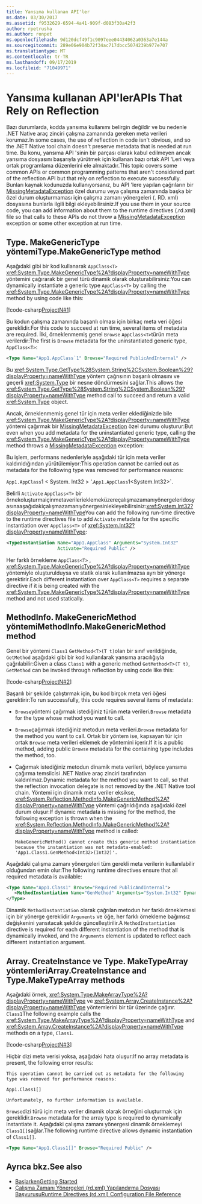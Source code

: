 ```yaml
---
title: Yansıma kullanan API'ler
ms.date: 03/30/2017
ms.assetid: f9532629-6594-4a41-909f-d083f30a42f3
author: rpetrusha
ms.author: ronpet
ms.openlocfilehash: 9d120dcf49f1c9097eee04434062a0363a7e144a
ms.sourcegitcommit: 289e06e904b72f34ac717dbcc5074239b977e707
ms.translationtype: MT
ms.contentlocale: tr-TR
ms.lasthandoff: 09/17/2019
ms.locfileid: "71049971"
---
```

# <a name="apis-that-rely-on-reflection"></a><span data-ttu-id="7fe6c-102">Yansıma kullanan API'ler</span><span class="sxs-lookup"><span data-stu-id="7fe6c-102">APIs That Rely on Reflection</span></span>
<span data-ttu-id="7fe6c-103">Bazı durumlarda, kodda yansıma kullanımı belirgin değildir ve bu nedenle .NET Native araç zinciri çalışma zamanında gereken meta verileri korumaz.</span><span class="sxs-lookup"><span data-stu-id="7fe6c-103">In some cases, the use of reflection in code isn't obvious, and so the .NET Native tool chain doesn't preserve metadata that is needed at run time.</span></span> <span data-ttu-id="7fe6c-104">Bu konu, yansıma API 'sinin bir parçası olarak kabul edilmeyen ancak yansıma dosyasını başarıyla yürütmek için kullanan bazı ortak API 'Leri veya ortak programlama düzenlerini ele almaktadır.</span><span class="sxs-lookup"><span data-stu-id="7fe6c-104">This topic covers some common APIs or common programming patterns that aren't considered part of the reflection API but that rely on reflection to execute successfully.</span></span> <span data-ttu-id="7fe6c-105">Bunları kaynak kodunuzda kullanıyorsanız, bu API 'lere yapılan çağrıların bir [MissingMetadataException](missingmetadataexception-class-net-native.md) özel durumu veya çalışma zamanında başka bir özel durum oluşturmaması için çalışma zamanı yönergeleri (. RD. xml) dosyasına bunlarla ilgili bilgi ekleyebilirsiniz.</span><span class="sxs-lookup"><span data-stu-id="7fe6c-105">If you use them in your source code, you can add information about them to the runtime directives (.rd.xml) file so that calls to these APIs do not throw a [MissingMetadataException](missingmetadataexception-class-net-native.md) exception or some other exception at run time.</span></span>  
  
## <a name="typemakegenerictype-method"></a><span data-ttu-id="7fe6c-106">Type. MakeGenericType yöntemi</span><span class="sxs-lookup"><span data-stu-id="7fe6c-106">Type.MakeGenericType method</span></span>  
 <span data-ttu-id="7fe6c-107">Aşağıdaki gibi bir kod kullanarak `AppClass<T>` <xref:System.Type.MakeGenericType%2A?displayProperty=nameWithType> yöntemini çağırarak bir genel türü dinamik olarak oluşturabilirsiniz:</span><span class="sxs-lookup"><span data-stu-id="7fe6c-107">You can dynamically instantiate a generic type `AppClass<T>` by calling the <xref:System.Type.MakeGenericType%2A?displayProperty=nameWithType> method by using code like this:</span></span>  
  
 [!code-csharp[ProjectN#1](../../../samples/snippets/csharp/VS_Snippets_CLR/projectn/cs/type_makegenerictype1.cs#1)]  
  
 <span data-ttu-id="7fe6c-108">Bu kodun çalışma zamanında başarılı olması için birkaç meta veri öğesi gereklidir.</span><span class="sxs-lookup"><span data-stu-id="7fe6c-108">For this code to succeed at run time, several items of metadata are required.</span></span> <span data-ttu-id="7fe6c-109">İlki, örneklenmemiş genel `Browse` `AppClass<T>`türün meta verilerdir:</span><span class="sxs-lookup"><span data-stu-id="7fe6c-109">The first is `Browse` metadata for the uninstantiated generic type, `AppClass<T>`:</span></span>  
  
```xml  
<Type Name="App1.AppClass`1" Browse="Required PublicAndInternal" />  
```  
  
 <span data-ttu-id="7fe6c-110">Bu <xref:System.Type.GetType%28System.String%2CSystem.Boolean%29?displayProperty=nameWithType> yöntem çağrısının başarılı olmasını ve geçerli <xref:System.Type> bir nesne döndürmesini sağlar.</span><span class="sxs-lookup"><span data-stu-id="7fe6c-110">This allows the <xref:System.Type.GetType%28System.String%2CSystem.Boolean%29?displayProperty=nameWithType> method call to succeed and return a valid <xref:System.Type> object.</span></span>  
  
 <span data-ttu-id="7fe6c-111">Ancak, örneklenmemiş genel tür için meta veriler eklediğinizde bile <xref:System.Type.MakeGenericType%2A?displayProperty=nameWithType> yöntemi çağırmak bir [MissingMetadataException](missingmetadataexception-class-net-native.md) özel durumu oluşturur:</span><span class="sxs-lookup"><span data-stu-id="7fe6c-111">But even when you add metadata for the uninstantiated generic type, calling the <xref:System.Type.MakeGenericType%2A?displayProperty=nameWithType> method throws a [MissingMetadataException](missingmetadataexception-class-net-native.md) exception:</span></span>  
  
<span data-ttu-id="7fe6c-112">Bu işlem, performans nedenleriyle aşağıdaki tür için meta veriler kaldırıldığından yürütülemiyor:</span><span class="sxs-lookup"><span data-stu-id="7fe6c-112">This operation cannot be carried out as metadata for the following type was removed for performance reasons:</span></span>  
  
<span data-ttu-id="7fe6c-113">`App1.AppClass`1 < System. Int32 > '.</span><span class="sxs-lookup"><span data-stu-id="7fe6c-113">`App1.AppClass`1<System.Int32>\`.</span></span>  
  
 <span data-ttu-id="7fe6c-114">Belirli `Activate` `AppClass<T>` bir örnekoluşturmaiçinmetaverilerieklemeküzereçalışmazamanıyönergeleridosyasınaaşağıdakiçalışmazamanıyönergesiniekleyebilirsiniz:<xref:System.Int32?displayProperty=nameWithType></span><span class="sxs-lookup"><span data-stu-id="7fe6c-114">You can add the following run-time directive to the runtime directives file to add `Activate` metadata for the specific instantiation over `AppClass<T>` of <xref:System.Int32?displayProperty=nameWithType>:</span></span>  
  
```xml  
<TypeInstantiation Name="App1.AppClass" Arguments="System.Int32"   
                   Activate="Required Public" />  
```  
  
 <span data-ttu-id="7fe6c-115">Her farklı örnekleme `AppClass<T>` , <xref:System.Type.MakeGenericType%2A?displayProperty=nameWithType> yöntemiyle oluşturulduysa ve statik olarak kullanılmazsa ayrı bir yönerge gerektirir.</span><span class="sxs-lookup"><span data-stu-id="7fe6c-115">Each different instantiation over `AppClass<T>` requires a separate directive if it is being created with the <xref:System.Type.MakeGenericType%2A?displayProperty=nameWithType> method and not used statically.</span></span>  
  
## <a name="methodinfomakegenericmethod-method"></a><span data-ttu-id="7fe6c-116">MethodInfo. MakeGenericMethod yöntemi</span><span class="sxs-lookup"><span data-stu-id="7fe6c-116">MethodInfo.MakeGenericMethod method</span></span>  
 <span data-ttu-id="7fe6c-117">Genel bir yöntemi `Class1` `GetMethod<T>(T t)`olan bir sınıf verildiğinde, `GetMethod` aşağıdaki gibi bir kod kullanılarak yansıma aracılığıyla çağrılabilir:</span><span class="sxs-lookup"><span data-stu-id="7fe6c-117">Given a class `Class1` with a generic method `GetMethod<T>(T t)`, `GetMethod` can be invoked through reflection by using code like this:</span></span>  
  
 [!code-csharp[ProjectN#2](../../../samples/snippets/csharp/VS_Snippets_CLR/projectn/cs/makegenericmethod1.cs#2)]  
  
 <span data-ttu-id="7fe6c-118">Başarılı bir şekilde çalıştırmak için, bu kod birçok meta veri öğesi gerektirir:</span><span class="sxs-lookup"><span data-stu-id="7fe6c-118">To run successfully, this code requires several items of metadata:</span></span>  
  
- <span data-ttu-id="7fe6c-119">`Browse`yöntemi çağırmak istediğiniz türün meta verileri.</span><span class="sxs-lookup"><span data-stu-id="7fe6c-119">`Browse` metadata for the type whose method you want to call.</span></span>  
  
- <span data-ttu-id="7fe6c-120">`Browse`çağırmak istediğiniz metodun meta verileri.</span><span class="sxs-lookup"><span data-stu-id="7fe6c-120">`Browse` metadata for the method you want to call.</span></span>  <span data-ttu-id="7fe6c-121">Ortak bir yöntem ise, kapsayan tür için ortak `Browse` meta verileri eklemek de yöntemini içerir.</span><span class="sxs-lookup"><span data-stu-id="7fe6c-121">If it is a public method, adding public `Browse` metadata for the containing type includes the method, too.</span></span>  
  
- <span data-ttu-id="7fe6c-122">Çağırmak istediğiniz metodun dinamik meta verileri, böylece yansıma çağırma temsilcisi .NET Native araç zinciri tarafından kaldırılmaz.</span><span class="sxs-lookup"><span data-stu-id="7fe6c-122">Dynamic metadata for the method you want to call, so that the reflection invocation delegate is not removed by the .NET Native tool chain.</span></span> <span data-ttu-id="7fe6c-123">Yöntemi için dinamik meta veriler eksikse, <xref:System.Reflection.MethodInfo.MakeGenericMethod%2A?displayProperty=nameWithType> yöntemi çağrıldığında aşağıdaki özel durum oluşur:</span><span class="sxs-lookup"><span data-stu-id="7fe6c-123">If dynamic metadata is missing for the method, the following exception is thrown when the <xref:System.Reflection.MethodInfo.MakeGenericMethod%2A?displayProperty=nameWithType> method is called:</span></span>  
  
    ```output
    MakeGenericMethod() cannot create this generic method instantiation because the instantiation was not metadata-enabled: 'App1.Class1.GenMethod<Int32>(Int32)'.  
    ```  
  
 <span data-ttu-id="7fe6c-124">Aşağıdaki çalışma zamanı yönergeleri tüm gerekli meta verilerin kullanılabilir olduğundan emin olur:</span><span class="sxs-lookup"><span data-stu-id="7fe6c-124">The following runtime directives ensure that all required metadata is available:</span></span>  
  
```xml  
<Type Name="App1.Class1" Browse="Required PublicAndInternal">  
   <MethodInstantiation Name="GenMethod" Arguments="System.Int32" Dynamic="Required"/>  
</Type>  
```  
  
 <span data-ttu-id="7fe6c-125">Dinamik `MethodInstantiation` olarak çağrılan metodun her farklı örneklemesi için bir yönerge gereklidir `Arguments` ve öğe, her farklı örnekleme bağımsız değişkenini yansıtacak şekilde güncelleştirilir.</span><span class="sxs-lookup"><span data-stu-id="7fe6c-125">A `MethodInstantiation` directive is required for each different instantiation of the method that is dynamically invoked, and the `Arguments` element is updated to reflect each different instantiation argument.</span></span>  
  
## <a name="arraycreateinstance-and-typemaketypearray-methods"></a><span data-ttu-id="7fe6c-126">Array. CreateInstance ve Type. MakeTypeArray yöntemleri</span><span class="sxs-lookup"><span data-stu-id="7fe6c-126">Array.CreateInstance and Type.MakeTypeArray methods</span></span>  
 <span data-ttu-id="7fe6c-127">Aşağıdaki örnek, <xref:System.Type.MakeArrayType%2A?displayProperty=nameWithType> ve <xref:System.Array.CreateInstance%2A?displayProperty=nameWithType> yöntemlerini bir tür üzerinde çağırır. `Class1`</span><span class="sxs-lookup"><span data-stu-id="7fe6c-127">The following example calls the <xref:System.Type.MakeArrayType%2A?displayProperty=nameWithType> and <xref:System.Array.CreateInstance%2A?displayProperty=nameWithType> methods on a type, `Class1`.</span></span>  
  
 [!code-csharp[ProjectN#3](../../../samples/snippets/csharp/VS_Snippets_CLR/projectn/cs/array1.cs#3)]  
  
 <span data-ttu-id="7fe6c-128">Hiçbir dizi meta verisi yoksa, aşağıdaki hata oluşur:</span><span class="sxs-lookup"><span data-stu-id="7fe6c-128">If no array metadata is present, the following error results:</span></span>  
  
```output
This operation cannot be carried out as metadata for the following type was removed for performance reasons:  
  
App1.Class1[]  
  
Unfortunately, no further information is available.  
```  
  
 <span data-ttu-id="7fe6c-129">`Browse`dizi türü için meta veriler dinamik olarak örneğini oluşturmak için gereklidir.</span><span class="sxs-lookup"><span data-stu-id="7fe6c-129">`Browse` metadata for the array type is required to dynamically instantiate it.</span></span>  <span data-ttu-id="7fe6c-130">Aşağıdaki çalışma zamanı yönergesi dinamik örneklemeyi `Class1[]`sağlar.</span><span class="sxs-lookup"><span data-stu-id="7fe6c-130">The following runtime directive allows dynamic instantiation of `Class1[]`.</span></span>  
  
```xml  
<Type Name="App1.Class1[]" Browse="Required Public" />  
```  
  
## <a name="see-also"></a><span data-ttu-id="7fe6c-131">Ayrıca bkz.</span><span class="sxs-lookup"><span data-stu-id="7fe6c-131">See also</span></span>

- [<span data-ttu-id="7fe6c-132">Başlarken</span><span class="sxs-lookup"><span data-stu-id="7fe6c-132">Getting Started</span></span>](getting-started-with-net-native.md)
- [<span data-ttu-id="7fe6c-133">Çalışma Zamanı Yönergeleri (rd.xml) Yapılandırma Dosyası Başvurusu</span><span class="sxs-lookup"><span data-stu-id="7fe6c-133">Runtime Directives (rd.xml) Configuration File Reference</span></span>](runtime-directives-rd-xml-configuration-file-reference.md)
